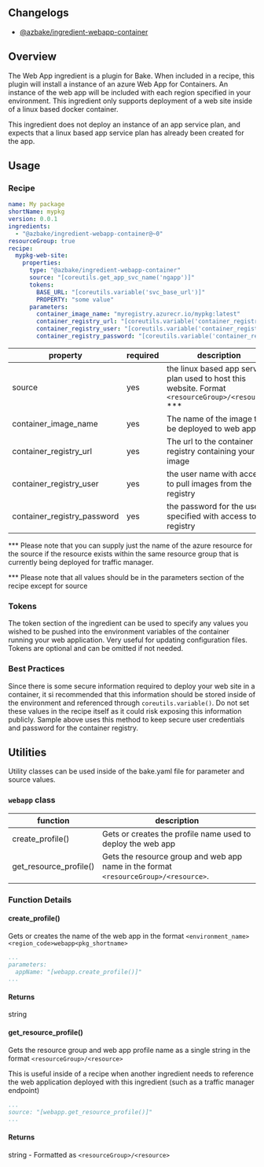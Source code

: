 ## Changelogs
* [@azbake/ingredient-webapp-container](./CHANGELOG.md)

## Overview

The Web App ingredient is a plugin for Bake.  When included in a recipe, this plugin will install a instance of an azure Web App for Containers.  An instance of the web app will be included with each region specified in your environment.  This ingredient only supports deployment of a web site inside of a linux based docker container.

This ingredient does not deploy an instance of an app service plan, and expects that a linux based app service plan has already been created for the app.

## Usage

### Recipe
```yaml
name: My package
shortName: mypkg
version: 0.0.1
ingredients:
  - "@azbake/ingredient-webapp-container@~0"
resourceGroup: true
recipe:
  mypkg-web-site:
    properties:
      type: "@azbake/ingredient-webapp-container"
      source: "[coreutils.get_app_svc_name('ngapp')]"
      tokens:
        BASE_URL: "[coreutils.variable('svc_base_url')]"
        PROPERTY: "some value"
      parameters:
        container_image_name: "myregistry.azurecr.io/mypkg:latest"
        container_registry_url: "[coreutils.variable('container_registry_url')]"
        container_registry_user: "[coreutils.variable('container_registry_user')]"
        container_registry_password: "[coreutils.variable('container_registry_password')]"
```


|property|required|description|
|---------|--------|-----------|
|source|yes|the linux based app service plan used to host this website.  Format ``<resourceGroup>/<resource>`` ***|
|container_image_name|yes|The name of the image to be deployed to web app.|
|container_registry_url|yes|The url to the container registry containing your image|
|container_registry_user|yes|the user name with access to pull images from the registry|
|container_registry_password|yes|the password for the user specified with access to the registry|

***  Please note that you can supply just the name of the azure resource for the source if the resource exists within the same resource group that is currently being deployed for traffic manager.

*** Please note that all values should be in the parameters section of the recipe except for source

### Tokens
The token section of the ingredient can be used to specify any values you wished to be pushed into the environment variables of the container running your web application.  Very useful for updating configuration files.  Tokens are optional and can be omitted if not needed.

### Best Practices
Since there is some secure information required to deploy your web site in a container, it si recommended that this information should be stored inside of the environment and referenced through ``coreutils.variable()``.  Do not set these values in the recipe itself as it could risk exposing this information publicly. Sample above uses this method to keep secure user credentials and password for the container registry.

## Utilities

Utility classes can be used inside of the bake.yaml file for parameter and source values.

### ``webapp`` class

|function|description|
|--------|-----------|
|create_profile()|Gets or creates the profile name used to deploy the web app|
|get_resource_profile()|Gets the resource group and web app name in the format ``<resourceGroup>/<resource>``.|

### Function Details

#### create_profile()
Gets or creates the name of the web app in the format ``<environment_name><region_code>webapp<pkg_shortname>``

```yaml
...
parameters:
  appName: "[webapp.create_profile()]"
...
```
#### Returns
string

#### get_resource_profile()
Gets the resource group and web app profile name as a single string in the format ``<resourceGroup>/<resource>``

This is useful inside of a recipe when another ingredient needs to reference the web application deployed with this ingredient (such as a traffic manager endpoint)

```yaml
...
source: "[webapp.get_resource_profile()]"
...
```

#### Returns
string - Formatted as ``<resourceGroup>/<resource>``
